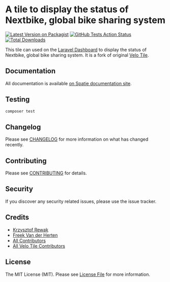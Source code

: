 # A tile to display the status of Nextbike, global bike sharing system
[![Latest Version on Packagist](https://img.shields.io/packagist/v/krzysztofrewak/laravel-dashboard-nextbike-tile.svg?style=flat-square)](https://packagist.org/packages/krzysztofrewak/laravel-dashboard-nextbike-tile)
[![GitHub Tests Action Status](https://img.shields.io/github/workflow/status/krzysztofrewak/laravel-dashboard-nextbike-tile/run-tests?label=tests)](https://github.com/krzysztofrewak/laravel-dashboard-nextbike-tile/actions?query=workflow%3Arun-tests+branch%3Amaster)
[![Total Downloads](https://img.shields.io/packagist/dt/krzysztofrewak/laravel-dashboard-nextbike-tile.svg?style=flat-square)](https://packagist.org/packages/krzysztofrewak/laravel-dashboard-nextbike-tile)

This tile can used on the [Laravel Dashboard](https://docs.spatie.be/laravel-dashboard) to display the status of Nextbike, global bike sharing system. It is a fork of original [Velo Tile](https://github.com/spatie/laravel-dashboard-velo-tile).

## Documentation
All documentation is available [on Spatie documentation site](https://docs.spatie.be/laravel-dashboard).

## Testing
``` bash
composer test
```

## Changelog
Please see [CHANGELOG](CHANGELOG.md) for more information on what has changed recently.

## Contributing
Please see [CONTRIBUTING](CONTRIBUTING.md) for details.

## Security
If you discover any security related issues, please use the issue tracker.

## Credits
- [Krzysztof Rewak](https://github.com/krzysztofrewak)
- [Freek Van der Herten](https://github.com/freekmurze)
- [All Contributors](../../contributors)
- [All Velo Tile Contributors](https://github.com/krzysztofrewak/laravel-dashboard-nextbike-tile/graphs/contributors)

## License
The MIT License (MIT). Please see [License File](LICENSE.md) for more information.

